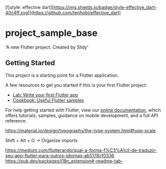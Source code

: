 [![style: effective dart][https://img.shields.io/badge/style-effective_dart-40c4ff.svg]](https://github.com/tenhobi/effective_dart)

# project_sample_base

&#x27;A new Flutter project. Created by Slidy&#x27;

## Getting Started

This project is a starting point for a Flutter application.

A few resources to get you started if this is your first Flutter project:

- [Lab: Write your first Flutter app](https://flutter.dev/docs/get-started/codelab)
- [Cookbook: Useful Flutter samples](https://flutter.dev/docs/cookbook)

For help getting started with Flutter, view our
[online documentation](https://flutter.dev/docs), which offers tutorials,
samples, guidance on mobile development, and a full API reference.

https://material.io/design/typography/the-type-system.html#type-scale

Shift + Alt + O  ->  Organize imports

https://medium.com/flutterando/qual-a-forma-f%C3%A1cil-de-traduzir-seu-app-flutter-para-outros-idiomas-ab5178cf0336
https://pub.dev/packages/i18n_extension#-readme-tab-